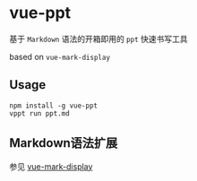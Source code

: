 # vue-ppt

基于 `Markdown` 语法的开箱即用的 `ppt` 快速书写工具

based on `vue-mark-display`

## Usage

```
npm install -g vue-ppt
vppt run ppt.md
```

## Markdown语法扩展

参见 [vue-mark-display](https://github.com/Jinjiang/vue-mark-display/tree/ac2ae0271cca65db6d30c585f53d32f8248547d6)
